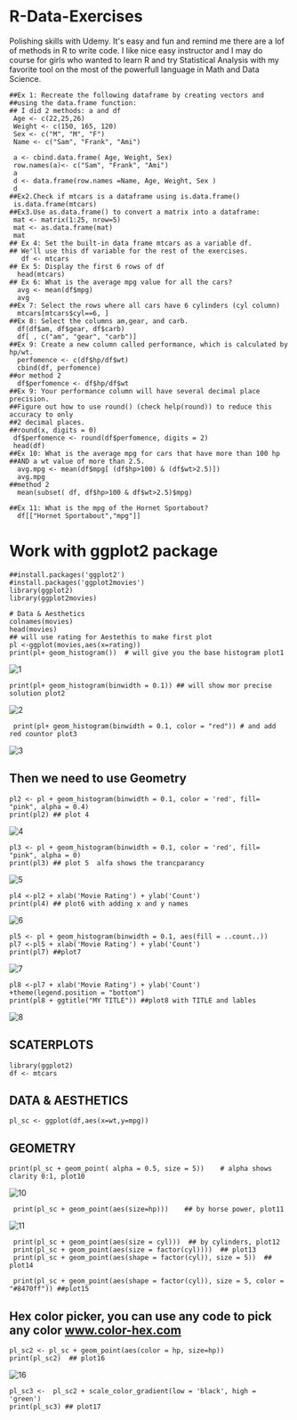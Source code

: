 #   R-Data-Exercises
   Polishing skills with Udemy. It's easy and fun and remind me there are a lof of methods in R to write code. 
   I like nice easy instructor and I may do course for girls who wanted to learn R  and try Statistical 
   Analysis with my favorite tool on the most of the powerfull language in Math and Data Science.
    
    ##Ex 1: Recreate the following dataframe by creating vectors and 
    ##using the data.frame function:
    ## I did 2 methods: a and df
     Age <- c(22,25,26)
     Weight <- c(150, 165, 120)
     Sex <- c("M", "M", "F")
     Name <- c("Sam", "Frank", "Ami")

     a <- cbind.data.frame( Age, Weight, Sex)
     row.names(a)<- c("Sam", "Frank", "Ami")
     a
     d <- data.frame(row.names =Name, Age, Weight, Sex )
     d
    ##Ex2.Check if mtcars is a dataframe using is.data.frame()
     is.data.frame(mtcars)
    ##Ex3.Use as.data.frame() to convert a matrix into a dataframe:
     mat <- matrix(1:25, nrow=5)
     mat <- as.data.frame(mat)
     mat
    ## Ex 4: Set the built-in data frame mtcars as a variable df. 
    ## We'll use this df variable for the rest of the exercises.
       df <- mtcars
    ## Ex 5: Display the first 6 rows of df
      head(mtcars)
    ## Ex 6: What is the average mpg value for all the cars?
      avg <- mean(df$mpg)
      avg
    ##Ex 7: Select the rows where all cars have 6 cylinders (cyl column)
      mtcars[mtcars$cyl==6, ]
    ##Ex 8: Select the columns am,gear, and carb.
      df(df$am, df$gear, df$carb)
      df[ , c("am", "gear", "carb")]
    ##Ex 9: Create a new column called performance, which is calculated by hp/wt.
      perfomence <- c(df$hp/df$wt)
      cbind(df, perfomence) 
    ##or method 2 
      df$perfomence <- df$hp/df$wt
    ##Ex 9: Your performance column will have several decimal place precision.
    ##Figure out how to use round() (check help(round)) to reduce this accuracy to only 
    ##2 decimal places.
    ##round(x, digits = 0)
     df$perfomence <- round(df$perfomence, digits = 2)
     head(df)
    ##Ex 10: What is the average mpg for cars that have more than 100 hp 
    ##AND a wt value of more than 2.5.
      avg.mpg <- mean(df$mpg[ (df$hp>100) & (df$wt>2.5)])
      avg.mpg
    ##method 2
      mean(subset( df, df$hp>100 & df$wt>2.5)$mpg)

    ##Ex 11: What is the mpg of the Hornet Sportabout?
      df[["Hornet Sportabout","mpg"]] 
      
# Work with ggplot2 package

    ##install.packages('ggplot2')
    #install.packages('ggplot2movies')
    library(ggplot2)
    library(ggplot2movies)

    # Data & Aesthetics
    colnames(movies)
    head(movies)
    ## will use rating for Aestethis to make first plot
    pl <-ggplot(movies,aes(x=rating))
    print(pl+ geom_histogram())  # will give you the base histogram plot1
 ![1](https://cloud.githubusercontent.com/assets/16123495/21574788/6c7329a0-ceae-11e6-8e63-03fd706dd534.png)
 
    print(pl+ geom_histogram(binwidth = 0.1)) ## will show mor precise solution plot2
 ![2](https://cloud.githubusercontent.com/assets/16123495/21574790/73dff024-ceae-11e6-9f65-1126d01cc7c6.png)
 
     print(pl+ geom_histogram(binwidth = 0.1, color = "red")) # and add red countor plot3
 ![3](https://cloud.githubusercontent.com/assets/16123495/21574791/73e22f2e-ceae-11e6-8c86-4fe7fad24d82.png)
 
## Then we need to use Geometry
    pl2 <- pl + geom_histogram(binwidth = 0.1, color = 'red', fill= "pink", alpha = 0.4)
    print(pl2) ## plot 4
![4](https://cloud.githubusercontent.com/assets/16123495/21574792/73e36b3c-ceae-11e6-8dc6-8728de01e2af.png)

    pl3 <- pl + geom_histogram(binwidth = 0.1, color = 'red', fill= "pink", alpha = 0)
    print(pl3) ## plot 5  alfa shows the trancparancy
![5](https://cloud.githubusercontent.com/assets/16123495/21574793/73e42f54-ceae-11e6-81b7-7ef1e69fe5a3.png)
       
    pl4 <-pl2 + xlab('Movie Rating') + ylab('Count')
    print(pl4) ## plot6 with adding x and y names
 ![6](https://cloud.githubusercontent.com/assets/16123495/21574794/73e6d02e-ceae-11e6-9bba-5537e838e97a.png)

    pl5 <- pl + geom_histogram(binwidth = 0.1, aes(fill = ..count..))
    pl7 <-pl5 + xlab('Movie Rating') + ylab('Count') 
    print(pl7) ##plot7
    
![7](https://cloud.githubusercontent.com/assets/16123495/21574795/73eaabea-ceae-11e6-8f32-ec8294230a44.png)
   
    pl8 <-pl7 + xlab('Movie Rating') + ylab('Count') +theme(legend.position = "bottom")
    print(pl8 + ggtitle("MY TITLE")) ##plot8 with TITLE and lables
![8](https://cloud.githubusercontent.com/assets/16123495/21575087/187d3cde-ceb6-11e6-9ea9-42a04a678258.png)



## SCATERPLOTS
    library(ggplot2)
    df <- mtcars

## DATA & AESTHETICS
    pl_sc <- ggplot(df,aes(x=wt,y=mpg))
## GEOMETRY
    print(pl_sc + geom_point( alpha = 0.5, size = 5))    # alpha shows clarity 0:1, plot10
 ![10](https://cloud.githubusercontent.com/assets/16123495/21574797/73f56328-ceae-11e6-9465-7d499c7d9148.png)   
   
     print(pl_sc + geom_point(aes(size=hp)))    ## by horse power, plot11
 ![11](https://cloud.githubusercontent.com/assets/16123495/21574798/73f8a060-ceae-11e6-9c4c-72877db0dd45.png)     
     
     print(pl_sc + geom_point(aes(size = cyl)))  ## by cylinders, plot12
     print(pl_sc + geom_point(aes(size = factor(cyl))))  ## plot13
     print(pl_sc + geom_point(aes(shape = factor(cyl)), size = 5))  ## plot14

     print(pl_sc + geom_point(aes(shape = factor(cyl)), size = 5, color = "#8470ff")) ##plot15
      
## Hex color picker, you can use any code to pick any color www.color-hex.com

    pl_sc2 <- pl_sc + geom_point(aes(color = hp, size=hp))
    print(pl_sc2)  ## plot16
![16](https://cloud.githubusercontent.com/assets/16123495/21574803/74094da2-ceae-11e6-82b4-da664af2ece0.png)
    
    pl_sc3 <-  pl_sc2 + scale_color_gradient(low = 'black', high = 'green')
    print(pl_sc3) ## plot17

